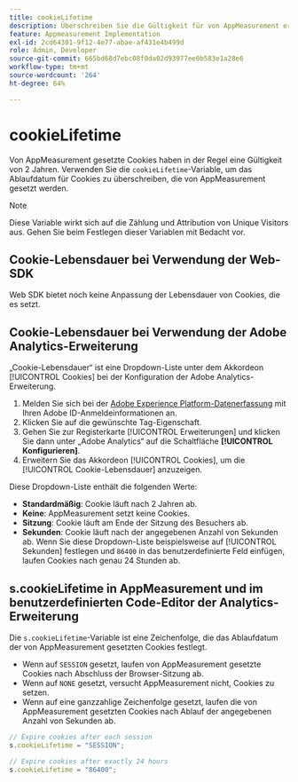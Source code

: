 ```yaml
---
title: cookieLifetime
description: Überschreiben Sie die Gültigkeit für von AppMeasurement erstellte Cookies.
feature: Appmeasurement Implementation
exl-id: 2cd64301-9f12-4e77-abae-af431e4b499d
role: Admin, Developer
source-git-commit: 665bd68d7ebc08f0da02d93977ee0b583e1a28e6
workflow-type: tm+mt
source-wordcount: '264'
ht-degree: 64%

---
```


# cookieLifetime

Von AppMeasurement gesetzte Cookies haben in der Regel eine Gültigkeit von 2 Jahren. Verwenden Sie die `cookieLifetime`-Variable, um das Ablaufdatum für Cookies zu überschreiben, die von AppMeasurement gesetzt werden.

>[!NOTE]
>
>Diese Variable wirkt sich auf die Zählung und Attribution von Unique Visitors aus. Gehen Sie beim Festlegen dieser Variablen mit Bedacht vor.

## Cookie-Lebensdauer bei Verwendung der Web-SDK

Web SDK bietet noch keine Anpassung der Lebensdauer von Cookies, die es setzt.

## Cookie-Lebensdauer bei Verwendung der Adobe Analytics-Erweiterung

„Cookie-Lebensdauer“ ist eine Dropdown-Liste unter dem Akkordeon [!UICONTROL Cookies] bei der Konfiguration der Adobe Analytics-Erweiterung.

1. Melden Sie sich bei der [Adobe Experience Platform-Datenerfassung](https://experience.adobe.com/data-collection) mit Ihren Adobe ID-Anmeldeinformationen an.
1. Klicken Sie auf die gewünschte Tag-Eigenschaft.
1. Gehen Sie zur Registerkarte [!UICONTROL Erweiterungen] und klicken Sie dann unter „Adobe Analytics“ auf die Schaltfläche **[!UICONTROL Konfigurieren]**.
1. Erweitern Sie das Akkordeon [!UICONTROL Cookies], um die [!UICONTROL Cookie-Lebensdauer] anzuzeigen.

Diese Dropdown-Liste enthält die folgenden Werte:

* **Standardmäßig**: Cookie läuft nach 2 Jahren ab.
* **Keine**: AppMeasurement setzt keine Cookies.
* **Sitzung**: Cookie läuft am Ende der Sitzung des Besuchers ab.
* **Sekunden**: Cookie läuft nach der angegebenen Anzahl von Sekunden ab. Wenn Sie diese Dropdown-Liste beispielsweise auf [!UICONTROL Sekunden] festlegen und `86400` in das benutzerdefinierte Feld einfügen, laufen Cookies nach genau 24 Stunden ab.

## s.cookieLifetime in AppMeasurement und im benutzerdefinierten Code-Editor der Analytics-Erweiterung

Die `s.cookieLifetime`-Variable ist eine Zeichenfolge, die das Ablaufdatum der von AppMeasurement gesetzten Cookies festlegt.

* Wenn auf `SESSION` gesetzt, laufen von AppMeasurement gesetzte Cookies nach Abschluss der Browser-Sitzung ab.
* Wenn auf `NONE` gesetzt, versucht AppMeasurement nicht, Cookies zu setzen.
* Wenn auf eine ganzzahlige Zeichenfolge gesetzt, laufen die von AppMeasurement gesetzten Cookies nach Ablauf der angegebenen Anzahl von Sekunden ab.

```js
// Expire cookies after each session
s.cookieLifetime = "SESSION";

// Expire cookies after exactly 24 hours
s.cookieLifetime = "86400";
```
